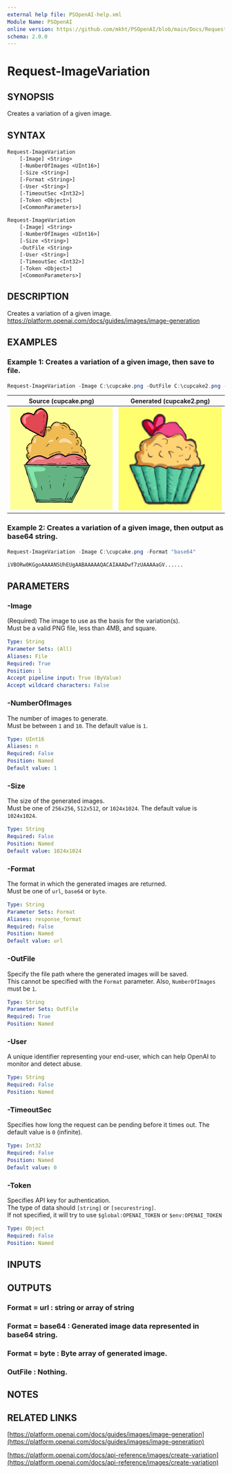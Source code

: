 ```yaml
---
external help file: PSOpenAI-help.xml
Module Name: PSOpenAI
online version: https://github.com/mkht/PSOpenAI/blob/main/Docs/Request-ImageVariation.md
schema: 2.0.0
---
```


# Request-ImageVariation

## SYNOPSIS
Creates a variation of a given image.

## SYNTAX

```
Request-ImageVariation
    [-Image] <String>
    [-NumberOfImages <UInt16>]
    [-Size <String>]
    [-Format <String>]
    [-User <String>]
    [-TimeoutSec <Int32>]
    [-Token <Object>]
    [<CommonParameters>]
```

```
Request-ImageVariation
    [-Image] <String>
    [-NumberOfImages <UInt16>]
    [-Size <String>]
    -OutFile <String>
    [-User <String>]
    [-TimeoutSec <Int32>]
    [-Token <Object>]
    [<CommonParameters>]
```

## DESCRIPTION
Creates a variation of a given image.  
https://platform.openai.com/docs/guides/images/image-generation

## EXAMPLES

### Example 1: Creates a variation of a given image, then save to file.
```PowerShell
Request-ImageVariation -Image C:\cupcake.png -OutFile C:\cupcake2.png -Size 256x256
```

|Source (cupcake.png)|Generated (cupcake2.png)|
|----|----|
| ![source](/Docs/images/cupcake.png)  | ![output](/Docs/images/cupcake2.png)   |



### Example 2: Creates a variation of a given image, then output as base64 string.
```PowerShell
Request-ImageVariation -Image C:\cupcake.png -Format "base64"
```
```
iVBORw0KGgoAAAANSUhEUgAABAAAAAQACAIAAADwf7zUAAAAaGV......
```

## PARAMETERS

### -Image
(Required)
The image to use as the basis for the variation(s).  
Must be a valid PNG file, less than 4MB, and square.

```yaml
Type: String
Parameter Sets: (All)
Aliases: File
Required: True
Position: 1
Accept pipeline input: True (ByValue)
Accept wildcard characters: False
```

### -NumberOfImages
The number of images to generate.  
Must be between `1` and `10`.
The default value is `1`.

```yaml
Type: UInt16
Aliases: n
Required: False
Position: Named
Default value: 1
```

### -Size
The size of the generated images.  
Must be one of `256x256`, `512x512`, or `1024x1024`.
The default value is `1024x1024`.

```yaml
Type: String
Required: False
Position: Named
Default value: 1024x1024
```

### -Format
The format in which the generated images are returned.  
Must be one of `url`, `base64` or `byte`.

```yaml
Type: String
Parameter Sets: Format
Aliases: response_format
Required: False
Position: Named
Default value: url
```

### -OutFile
Specify the file path where the generated images will be saved.  
This cannot be specified with the `Format` parameter.
Also, `NumberOfImages` must be `1`.

```yaml
Type: String
Parameter Sets: OutFile
Required: True
Position: Named
```

### -User
A unique identifier representing your end-user, which can help OpenAI to monitor and detect abuse.

```yaml
Type: String
Required: False
Position: Named
```

### -TimeoutSec
Specifies how long the request can be pending before it times out.
The default value is `0` (infinite).

```yaml
Type: Int32
Required: False
Position: Named
Default value: 0
```

### -Token
Specifies API key for authentication.  
The type of data should `[string]` or `[securestring]`.  
If not specified, it will try to use `$global:OPENAI_TOKEN` or `$env:OPENAI_TOKEN`

```yaml
Type: Object
Required: False
Position: Named
```


## INPUTS

## OUTPUTS

### Format = url    : string or array of string
### Format = base64 : Generated image data represented in base64 string.
### Format = byte   : Byte array of generated image.
### OutFile         : Nothing.
## NOTES

## RELATED LINKS

[https://platform.openai.com/docs/guides/images/image-generation](https://platform.openai.com/docs/guides/images/image-generation)

[https://platform.openai.com/docs/api-reference/images/create-variation](https://platform.openai.com/docs/api-reference/images/create-variation)

